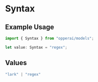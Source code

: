 # Syntax

## Example Usage

```typescript
import { Syntax } from "opperai/models";

let value: Syntax = "regex";
```

## Values

```typescript
"lark" | "regex"
```